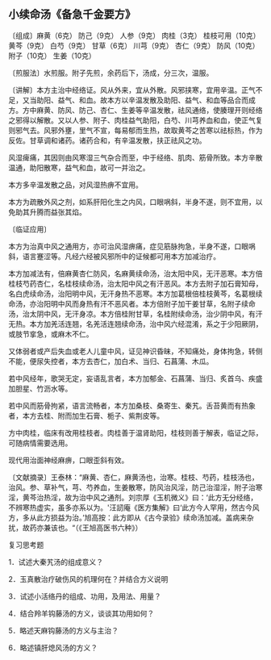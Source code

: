 ## 小续命汤《备急千金要方》

〔组成〕麻黄（6克） 防己（9克） 人参（9克） 肉桂（3克） 桂枝可用（10克） 黄芩（9克） 白芍（9克） 甘草（6克） 川芎（9克） 杏仁（9克） 防风（10克） 附子（10克） 生姜（10克）

〔煎服法〕水煎服。附子先煎，余药后下，汤成，分三次，温服。

〔讲解〕本方主治中经络证。风从外来，宜从外散。风邪挟寒，宜用辛温。正气不足，又当助阳、益气、和血。故本方以辛温发散及助阳、益气、和血等品合而成方。方中麻黄、防风、防己、杏仁、生姜等辛温发散，祛风通络，使腠理开则经络之邪得以解散。又以人参、附子、肉桂益气助阳，白芍、川芎养血和血，使正气复则邪气去。风邪外壅，里气不宣，每易郁而生热，故取黄芩之苦寒以祛标热，作为反佐。甘草调和诸药。诸药合和，有辛温发散，扶正祛风之功。

风湿痺痛，其因则由风寒湿三气杂合而至，中于经络、肌肉、筋骨所致。本方辛散温通，助阳散寒，益气和血，故可一并治之。

本方多辛温发散之品，对风湿热痹不宜用。

本方为疏散外风之剂，如系肝阳化生之内风，口眼㖞斜，半身不遂，则不宜用，以免助其升腾而益张其焰。

〔临证应用〕

本方为治真中风之通用方，亦可治风湿痹痛，症见筋脉拘急，半身不遂，口眼㖞斜，语言蹇涩等。凡经六经被风邪所中的证候都可用本方加减治疗。

本方加减法有，倍麻黄杏仁防风，名麻黄续命汤，治太阳中风，无汗恶寒。本方倍桂枝芍药杏仁，名桂枝续命汤，治太阳中风之有汗恶风。本方去附子加石膏知母，名白虎续命汤，治阳明中风，无汗身热不恶寒。本方加葛根倍桂枝黄芩，名葛根续命汤，亦治阳明中风而身热有汗不恶风者。本方倍附子加干姜甘草，名附子续命汤，治太阴中风，无汗身凉。本方倍桂附甘草，名桂附续命汤，治少阴中风，有汗无热。本方加羌活连翘，名羌活连翘续命汤，治中风六经混淆，系之于少阳厥阴，或肢节挛急，或麻木不仁。

又体弱者或产后失血或老人儿童中风，证见神识昏昧，不知痛处，身体拘急，转侧不能，便尿失控者，本方去杏仁，加白术、当归、石菖蒲、木瓜。

若中风经年，歌哭无定，妄语乱言者，本方加郁金、石菖蒲、当归、炙首乌、疾盛加胆星、竹沥水等。

若中风而筋骨拘紧，语言流畅者，本方加桑枝、桑寄生、秦艽。舌苔黄而有热象者，本方去桂、附而加生石膏、栀子、紫荆皮等。

方中肉桂，临床有改用桂枝者。肉桂善于温肾助阳，桂枝则善于解表，临证之际，可随病情需要选用。

现代用治面神经麻痹，口眼歪斜有效。

〔文献摘录〕王泰林：“麻黄、杏仁，麻黄汤也，治寒。桂枝、芍药，桂枝汤也，治风。参、草补气，芎、芍养血，生姜散寒，防风治风淫，防己治湿淫，附子治寒淫，黄芩治热淫，故为治中风之通剂。刘宗厚《玉机微义》曰：‘此方无分经络，不辨寒热虚实，虽多亦系以为。'汪訒庵《医方集解》曰‘此方今人罕用，然古今风方，多从此方损益为治。’旭高按：此方即从《古今录验》续命汤加减。盖病来杂扰，故药亦兼该也。“（《王旭高医书六种》）

复习思考题

1．试述大秦艽汤的组成意义？

2．玉真散治疗破伤风的机理何在？并结合方义说明

3．试述小活络丹的组成、功用，及用法、用量？

4．结合羚羊钩藤汤的方义，谈谈其功用如何？

5．略述天麻钩藤汤的方义与主治？

6．略述镇肝熄风汤的方义？
